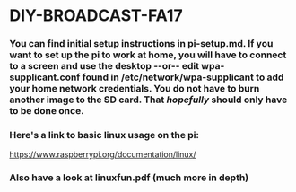# DIY-BROADCAST-FA17

### You can find initial setup instructions in pi-setup.md. If you want to set up the pi to work at home, you will have to connect to a screen and use the desktop --or-- edit wpa-supplicant.conf found in /etc/network/wpa-supplicant to add your home network credentials. You do not have to burn another image to the SD card. That *hopefully* should only have to be done once.

### Here's a link to basic linux usage on the pi:

https://www.raspberrypi.org/documentation/linux/

### Also have a look at linuxfun.pdf (much more in depth)
